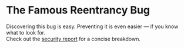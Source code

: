 # The Famous Reentrancy Bug

Discovering this bug is easy. Preventing it is even easier — if you know what to look for.  
Check out the [security report](./REPORT.md) for a concise breakdown.
